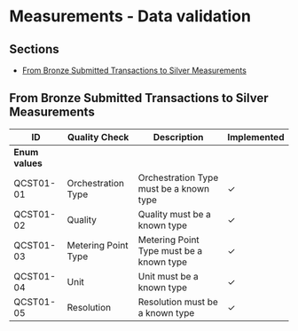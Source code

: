# Measurements - Data validation

## Sections

* [From Bronze Submitted Transactions to Silver Measurements](#from-bronze-submitted-transactions-to-silver-measurements)

## From Bronze Submitted Transactions to Silver Measurements

| ID | Quality Check | Description | Implemented |
|--|--|--|--|
| **Enum values** |
| QCST01-01 | Orchestration Type  | Orchestration Type must be a known type  | ✓ |
| QCST01-02 | Quality             | Quality must be a known type             | ✓ |
| QCST01-03 | Metering Point Type | Metering Point Type must be a known type | ✓ |
| QCST01-04 | Unit                | Unit must be a known type                | ✓ |
| QCST01-05 | Resolution          | Resolution must be a known type          | ✓ |
